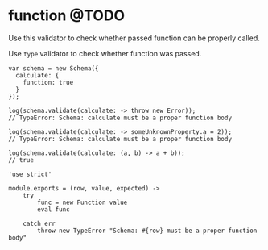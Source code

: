 function @TODO
========

Use this validator to check whether passed function can be properly called.

Use `type` validator to check whether function was passed.

```
var schema = new Schema({
  calculate: {
    function: true
  }
});

log(schema.validate(calculate: -> throw new Error));
// TypeError: Schema: calculate must be a proper function body

log(schema.validate(calculate: -> someUnknownProperty.a = 2));
// TypeError: Schema: calculate must be a proper function body

log(schema.validate(calculate: (a, b) -> a + b));
// true
```

	'use strict'

	module.exports = (row, value, expected) ->
		try
			func = new Function value
			eval func

		catch err
			throw new TypeError "Schema: #{row} must be a proper function body"
